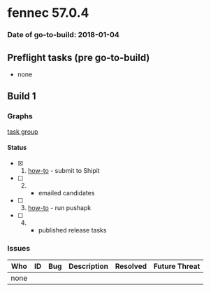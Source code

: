 # fennec 57.0.4

### Date of go-to-build: 2018-01-04

## Preflight tasks (pre go-to-build)
- none

## Build 1  

### Graphs
[task group](https://tools.taskcluster.net/push-inspector/#/Txns4gdVRwujLIEDw9NSHA)


#### Status
- [x] 1.  [how-to](https://wiki.mozilla.org/Release:Release_Automation_on_Mercurial:Starting_a_Release#Submit_to_Ship_It)  - submit to Shipit
- [ ] 2.  - emailed candidates
- [ ] 3.  [how-to](https://github.com/mozilla/releasewarrior/blob/master/how-tos/fennec-temp-relpro.md#run-pushapk-manually)  - run pushapk
- [ ] 4.  - published release tasks

### Issues
| Who                 | ID               | Bug                                                                 | Description                | Resolved                | Future Threat                |
| ------------------- | ---------------- | ------------------------------------------------------------------- | -------------------------- | ----------------------- | ---------------------------- |
| none | | | | | |

